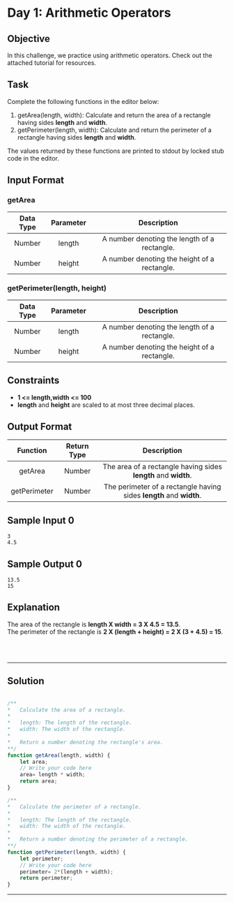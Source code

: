 # Day 1: Arithmetic Operators
## Objective

In this challenge, we practice using arithmetic operators. Check out the attached tutorial for resources.


## Task

Complete the following functions in the editor below:

1. getArea(length, width): Calculate and return the area of a rectangle having sides **length** and **width**.
2. getPerimeter(length, width): Calculate and return the perimeter of a rectangle having sides **length** and **width**.

The values returned by these functions are printed to stdout by locked stub code in the editor.


## Input Format
### getArea
| Data Type | Parameter | Description |
|:---:|:---:|:---:|
| Number | length | A number denoting the length of a rectangle. |
| Number | height | A number denoting the height of a rectangle. |

### getPerimeter(length, height)
| Data Type | Parameter | Description |
|:---:|:---:|:---:|
| Number | length | A number denoting the length of a rectangle. |
| Number | height | A number denoting the height of a rectangle. |


## Constraints
- **1 <= length,width <= 100**
- **length** and **height** are scaled to at most three decimal places.


## Output Format
| Function | Return Type | Description |
|:---:|:---:|:---:|
| getArea | Number | The area of a rectangle having sides **length** and **width**. |
| getPerimeter | Number | The perimeter of a rectangle having sides **length** and **width**. |


## Sample Input 0

```
3
4.5
```


## Sample Output 0

```
13.5
15
```


## Explanation

The area of the rectangle is **length X width = 3 X 4.5 = 13.5**.<br/>
The perimeter of the rectangle is **2 X (length + height) = 2 X (3 + 4.5) = 15**.


<br/>
<br/>

---

## Solution

```javascript

/**
*   Calculate the area of a rectangle.
*
*   length: The length of the rectangle.
*   width: The width of the rectangle.
*   
*	Return a number denoting the rectangle's area.
**/
function getArea(length, width) {
    let area;
    // Write your code here
    area= length * width;
    return area;
}

/**
*   Calculate the perimeter of a rectangle.
*	
*	length: The length of the rectangle.
*   width: The width of the rectangle.
*   
*	Return a number denoting the perimeter of a rectangle.
**/
function getPerimeter(length, width) {
    let perimeter;
    // Write your code here
    perimeter= 2*(length + width);
    return perimeter;
}


```

---
